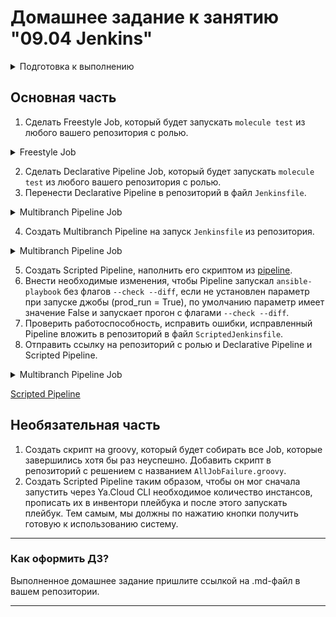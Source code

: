 # Домашнее задание к занятию "09.04 Jenkins"

<details>
<summary>Подготовка к выполнению</summary>

## Подготовка к выполнению

1. Создать 2 VM: для jenkins-master и jenkins-agent.

В качестве VM используется две виртуальные машины: [Centos 7/4VCPU/4GB RAM](./Centos7/ReadMe.md), так же VM можно создать через [terraform](./terraform/)

2. Установить jenkins при помощи [playbook](./infrastructure)'a.

```bash
ansible-playbook -i inventory/cicd/stage.yml site.yml
```

3. Запустить и проверить работоспособность.

http://{jenkins_ip}:8080

4. Сделать первоначальную настройку.

</details>

## Основная часть

1. Сделать Freestyle Job, который будет запускать `molecule test` из любого вашего репозитория с ролью.

<details>
<summary>Freestyle Job</summary>

![FreeStyle Job 1](./src/Screenshot1.png)

![FreeStyle Job 2](./src/Screenshot2.png)

</details>


2. Сделать Declarative Pipeline Job, который будет запускать `molecule test` из любого вашего репозитория с ролью.
3. Перенести Declarative Pipeline в репозиторий в файл `Jenkinsfile`.


<details>
<summary>Multibranch Pipeline Job</summary>

![Declarative Pipeline Job 1](./src/Screenshot3.png)

![Declarative Pipeline Job 2](./src/Screenshot4.png)


[Jenkins File](https://github.com/Ingvar78/vector-role/blob/main/Jenkinsfile)

</details>

4. Создать Multibranch Pipeline на запуск `Jenkinsfile` из репозитория.


<details>
<summary>Multibranch Pipeline Job</summary>

![Multibranch Pipeline Job 1](./src/Screenshot5.png)

![Multibranch Pipeline Job 2](./src/Screenshot6.png)

![Multibranch Pipeline 3](./src/Screenshot7.png)

![Multibranch Pipeline 4](./src/Screenshot8.png)

[Jenkins File](https://github.com/Ingvar78/vector-role/blob/main/Jenkinsfile)

</details>


5. Создать Scripted Pipeline, наполнить его скриптом из [pipeline](./pipeline).
6. Внести необходимые изменения, чтобы Pipeline запускал `ansible-playbook` без флагов `--check --diff`, если не установлен параметр при запуске джобы (prod_run = True), по умолчанию параметр имеет значение False и запускает прогон с флагами `--check --diff`.
7. Проверить работоспособность, исправить ошибки, исправленный Pipeline вложить в репозиторий в файл `ScriptedJenkinsfile`.
8. Отправить ссылку на репозиторий с ролью и Declarative Pipeline и Scripted Pipeline.

<details>
<summary>Multibranch Pipeline Job</summary>

![Scripted Pipeline](./src/Screenshot9.png)

</details>


[Scripted Pipeline](https://github.com/Ingvar78/example-playbook/blob/master/JenkinsScripted)

## Необязательная часть

1. Создать скрипт на groovy, который будет собирать все Job, которые завершились хотя бы раз неуспешно. Добавить скрипт в репозиторий с решением с названием `AllJobFailure.groovy`.
2. Создать Scripted Pipeline таким образом, чтобы он мог сначала запустить через Ya.Cloud CLI необходимое количество инстансов, прописать их в инвентори плейбука и после этого запускать плейбук. Тем самым, мы должны по нажатию кнопки получить готовую к использованию систему.

---

### Как оформить ДЗ?

Выполненное домашнее задание пришлите ссылкой на .md-файл в вашем репозитории.

---
